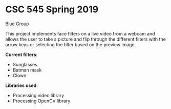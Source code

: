 # CSC 545 Spring 2019
Blue Group

This project implements face filters on a live video from a webcam and allows the user to take a picture and flip through the different filters with the arrow keys or selecting the filter based on the preview image.

**Current filters**:
* Sunglasses
* Batman mask
* Clown

**Libraries used**: 
* Processing video library
* Processing OpenCV library
